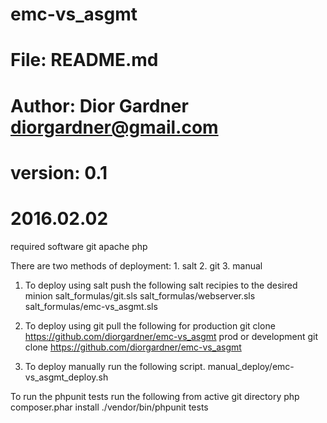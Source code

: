 # emc-vs_asgmt
# File: README.md
#
# Author: Dior Gardner diorgardner@gmail.com
# version: 0.1
# 2016.02.02

required software
    git
    apache
    php

There are two methods of deployment:
    1. salt
    2. git
    3. manual

1. To deploy using salt push the following salt recipies to the desired minion
    salt_formulas/git.sls
    salt_formulas/webserver.sls
    salt_formulas/emc-vs_asgmt.sls

2. To deploy using git pull the following for production
    git clone https://github.com/diorgardner/emc-vs_asgmt prod
 or development
    git clone https://github.com/diorgardner/emc-vs_asgmt


3. To deploy manually run the following script.
    manual_deploy/emc-vs_asgmt_deploy.sh


To run the phpunit tests run the following from active git directory 
    php composer.phar install
    ./vendor/bin/phpunit tests

